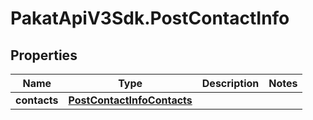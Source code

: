 # PakatApiV3Sdk.PostContactInfo

## Properties
Name | Type | Description | Notes
------------ | ------------- | ------------- | -------------
**contacts** | [**PostContactInfoContacts**](PostContactInfoContacts.md) |  | 



